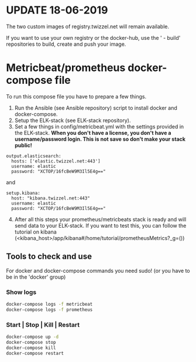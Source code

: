 # UPDATE 18-06-2019
The two custom images of registry.twizzel.net will remain available.

If you want to use your own registry or the docker-hub, use the ' - build' repositories to build, create and push your image.


# Metricbeat/prometheus docker-compose file
To run this compose file you have to prepare a few things.

1. Run the Ansible (see Ansible repository) script to install docker and docker-compose.
2. Setup the ELK-stack (see ELK-stack repository).
3. Set a few things in config/metricbeat.yml with the settings provided in the ELK-stack. **When you don't have a license, you don't have a username/password login. This is not save so don't make your stack public!**
```
output.elasticsearch:
  hosts: ['elastic.twizzel.net:443']
  username: elastic
  password: "XCTOP/16fcBeW9M3Il5E4g=="
```
and
```
setup.kibana:
  host: "kibana.twizzel.net:443"
  username: elastic
  password: "XCTOP/16fcBeW9M3Il5E4g=="
```
4. After all this steps your prometheus/metricbeats stack is ready and will send data to your ELK-stack. If you want to test this, you can follow the tutorial on kibana (<kibana_host>/app/kibana#/home/tutorial/prometheusMetrics?_g=())


## Tools to check and use
For docker and docker-compose commands you need sudo! (or you have to be in the 'docker' group)

### Show logs
```bash
docker-compose logs -f metricbeat
docker-compose logs -f prometheus
```

### Start | Stop | Kill | Restart
```bash
docker-compose up -d
docker-compose stop
docker-compose kill
docker-compose restart
```

